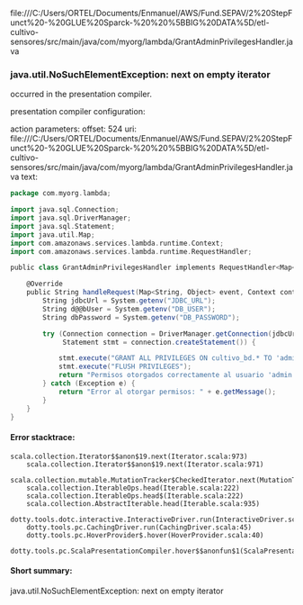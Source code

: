file:///C:/Users/ORTEL/Documents/Enmanuel/AWS/Fund.SEPAV/2%20StepFunct%20-%20GLUE%20Sparck-%20%20%5BBIG%20DATA%5D/etl-cultivo-sensores/src/main/java/com/myorg/lambda/GrantAdminPrivilegesHandler.java
### java.util.NoSuchElementException: next on empty iterator

occurred in the presentation compiler.

presentation compiler configuration:


action parameters:
offset: 524
uri: file:///C:/Users/ORTEL/Documents/Enmanuel/AWS/Fund.SEPAV/2%20StepFunct%20-%20GLUE%20Sparck-%20%20%5BBIG%20DATA%5D/etl-cultivo-sensores/src/main/java/com/myorg/lambda/GrantAdminPrivilegesHandler.java
text:
```scala
package com.myorg.lambda;

import java.sql.Connection;
import java.sql.DriverManager;
import java.sql.Statement;
import java.util.Map;
import com.amazonaws.services.lambda.runtime.Context;
import com.amazonaws.services.lambda.runtime.RequestHandler;

public class GrantAdminPrivilegesHandler implements RequestHandler<Map<String, Object>, String> {

    @Override
    public String handleRequest(Map<String, Object> event, Context context) {
        String jdbcUrl = System.getenv("JDBC_URL");
        String d@@bUser = System.getenv("DB_USER");
        String dbPassword = System.getenv("DB_PASSWORD");

        try (Connection connection = DriverManager.getConnection(jdbcUrl, dbUser, dbPassword);
             Statement stmt = connection.createStatement()) {

            stmt.execute("GRANT ALL PRIVILEGES ON cultivo_bd.* TO 'admin'@'%'");
            stmt.execute("FLUSH PRIVILEGES");
            return "Permisos otorgados correctamente al usuario 'admin'.";
        } catch (Exception e) {
            return "Error al otorgar permisos: " + e.getMessage();
        }
    }
}

```



#### Error stacktrace:

```
scala.collection.Iterator$$anon$19.next(Iterator.scala:973)
	scala.collection.Iterator$$anon$19.next(Iterator.scala:971)
	scala.collection.mutable.MutationTracker$CheckedIterator.next(MutationTracker.scala:76)
	scala.collection.IterableOps.head(Iterable.scala:222)
	scala.collection.IterableOps.head$(Iterable.scala:222)
	scala.collection.AbstractIterable.head(Iterable.scala:935)
	dotty.tools.dotc.interactive.InteractiveDriver.run(InteractiveDriver.scala:164)
	dotty.tools.pc.CachingDriver.run(CachingDriver.scala:45)
	dotty.tools.pc.HoverProvider$.hover(HoverProvider.scala:40)
	dotty.tools.pc.ScalaPresentationCompiler.hover$$anonfun$1(ScalaPresentationCompiler.scala:389)
```
#### Short summary: 

java.util.NoSuchElementException: next on empty iterator